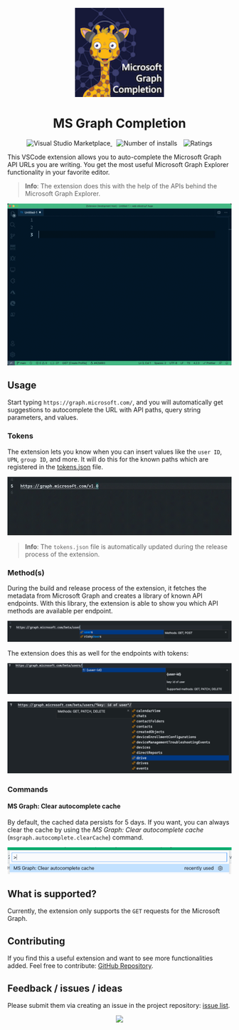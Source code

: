 <p align="center">
  <a href="https://marketplace.visualstudio.com/items?itemName=eliostruyf.vscode-msgraph-autocomplete">
    <img alt="Doctor" src="./assets/logo.png" height="200">
  </a>
</p>

<h1 align="center">MS Graph Completion</h1>

<p align="center">
  <a href="https://marketplace.visualstudio.com/items?itemName=eliostruyf.vscode-msgraph-autocomplete" title="Check it out on the Visual Studio Marketplace">
    <img src="https://vsmarketplacebadge.apphb.com/version/eliostruyf.vscode-msgraph-autocomplete.svg" alt="Visual Studio Marketplace" style="display: inline-block" />
  </a>

  <img src="https://vsmarketplacebadge.apphb.com/installs/eliostruyf.vscode-msgraph-autocomplete.svg" alt="Number of installs"  style="display: inline-block;margin-left:10px" />
  
  <img src="https://vsmarketplacebadge.apphb.com/rating/eliostruyf.vscode-msgraph-autocomplete.svg" alt="Ratings" style="display: inline-block;margin-left:10px" />
</p>

This VSCode extension allows you to auto-complete the Microsoft Graph API URLs you are writing. You get the most useful Microsoft Graph Explorer functionality in your favorite editor.

> **Info**: The extension does this with the help of the APIs behind the Microsoft Graph Explorer.

![](./assets/how-it-works.gif)

## Usage

Start typing `https://graph.microsoft.com/`, and you will automatically get suggestions to autocomplete the URL with API paths, query string parameters, and values.

### Tokens

The extension lets you know when you can insert values like the `user ID`, `UPN`, `group ID`, and more. It will do this for the known paths which are registered in the [tokens.json](./src/tokens.json) file.

![](./assets/user-id.gif)

> **Info**: The `tokens.json` file is automatically updated during the release process of the extension.

### Method(s)

During the build and release process of the extension, it fetches the metadata from Microsoft Graph and creates a library of known API endpoints. With this library, the extension is able to show you which API methods are available per endpoint.

![](./assets/methods-path.png)

The extension does this as well for the endpoints with tokens:

![](./assets/methods-tokens.png)

![](./assets/methods-tokens-path.png)

### Commands

#### MS Graph: Clear autocomplete cache

By default, the cached data persists for 5 days. If you want, you can always clear the cache by using the *MS Graph: Clear autocomplete cache* (`msgraph.autocomplete.clearCache`) command.

![](./assets/clear-cache.png)

## What is supported?

Currently, the extension only supports the `GET` requests for the Microsoft Graph.

## Contributing

If you find this a useful extension and want to see more functionalities added. Feel free to contribute: [GitHub Repository](https://github.com/estruyf/vscode-msgraph-autocomplete).

## Feedback / issues / ideas

Please submit them via creating an issue in the project repository: [issue list](https://github.com/estruyf/vscode-msgraph-autocomplete/issues).

<p align="center">
  <a href="#">
      <img src="https://estruyf-github.azurewebsites.net/api/VisitorHit?user=estruyf&repo=vscode-msgraph-autocomplete&countColor=%23161938" />
   </a>
</p>